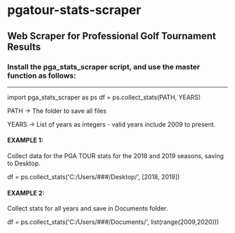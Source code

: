 # pgatour-stats-scraper
## Web Scraper for Professional Golf Tournament Results

### Install the pga_stats_scraper script, and use the master function as follows:

------------------------------------------------------------

import pga_stats_scraper as ps
df = ps.collect_stats(PATH, YEARS)

PATH -> The folder to save all files

YEARS -> List of years as integers - valid years include 2009 to present.

#### EXAMPLE 1:

Collect data for the PGA TOUR stats for the 2018 and 2019 seasons, saving to Desktop.

df = ps.collect_stats('C:/Users/###/Desktop/', [2018, 2019])

#### EXAMPLE 2:

Collect stats for all years and save in Documents folder.

df = ps.collect_stats('C:/Users/###/Documents/', list(range(2009,2020)))
